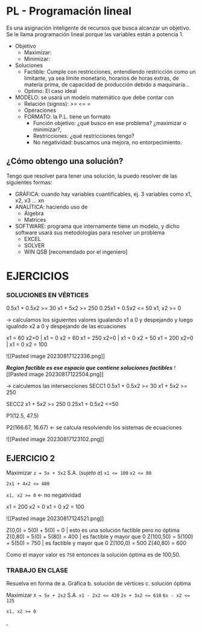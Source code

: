 # PL - Programación lineal

Es una asignación inteligente de recursos que busca alcanzar un objetivo.
Se le llama programación lineal porque las variables están a potencia 1.

- Objetivo
	- Maximizar: 
	- Minimizar:  
- Soluciones
	- Factible: Cumple con restricciones, entendiendo restricción como un limitante, ya sea límite monetario, horarios de horas extras, de materia prima, de capacidad de producción debido a maquinaria...
	- Optimo: El caso ideal
- MODELO: se usará un modelo matemático que debe contar con 
	- Relación (signos): >= <= =
	- Operaciones
	- FORMATO: la P.L. tiene un formato
		- Función objetivo: ¿qué busco en ese problema? ¿maximizar o minimizar?, 
		- Restricciones: ¿qué restricciones tengo?
		- No negatividad: buscamos una mejora, no entorpecimiento.

## ¿Cómo obtengo una solución?

Tengo que resolver para tener una solución, la puedo resolver de las siguientes formas:

- GRÁFICA: cuando hay variables cuantificables, ej. 3 variables como x1, x2, x3 … xn
- ANALÍTICA: haciendo uso de
	- Álgebra
	- Matrices
- SOFTWARE: programa que internamente tiene un modelo, y dicho software usará sus metodologías para resolver un problema
	- EXCEL
	- SOLVER
	- WIN QSB   \[recomendado por el ingeniero\]

# EJERCICIOS
### SOLUCIONES EN VÉRTICES

0.5x1 + 0.5x2 >= 30
x1 + 5x2 >= 250
0.25x1 + 0.5x2 <= 50
x1, x2 >= 0

-> calculamos los siguientes valores igualando x1 a 0 y despejando y luego igualndo x2 a 0 y despejando de las ecuaciones

x1 =  60   x2=0   |   x1 =  0   x2 = 60
x1 = 250  x2=0   |   x1 = 0    x2 = 50
x1 = 200  x2=0   |   x1 = 0    x2 = 100

![[Pasted image 20230817122336.png]]

_**Region factible es ese espacio que contiene soluciones factibles**_
![[Pasted image 20230817122504.png]]

-> calculemos las intersecciones
SECC1
0.5x1 + 0.5x2 >= 30
x1 + 5x2 >= 250

SECC2
x1 + 5x2 >= 250
0.25x1 + 0.5x2 <=50

P1(12.5, 47.5)

P2(166.67, 16.67) <- se calcula resolviendo los sistemas de ecuaciones

![[Pasted image 20230817123102.png]]

## EJERCICIO 2

Maximizar `z = 5x + 5x2`
S.A. (_sujeto a_)
	`x1 <= 100`
	`x2 <= 80`

`2x1 + 4x2 <= 400`

`x1, x2 >= 0` <- no negatividad


x1 = 200  x2 = 0
x1 = 0      x2 = 100

![[Pasted image 20230817124521.png]]

Z(0,0)       =   5(0) + 5(0)   =           0 | esto es una solución factible pero no óptima
Z(0,80)     =   5(0) + 5(80) =       400 | es factible y mayor que 0
Z(100,50) =   5(100) + 5(50) =   750 | es factible y mayor que 0
Z(100,0)   =   500
Z(40,80)   =   600


Como el mayor valor es `750` entonces la solución óptima es de 100,50.

### TRABAJO EN CLASE 

Resuelva en forma de
a. Gráfica
b. solución de vértices
c. solución óptima

Maximizar `X = 5x + 2x2`
S.A.
`x1 - 2x2 <= 420`
`2x + 3x2 <= 610`
`6x - x2 <= 125`

`x1, x2 >= 0`

,



